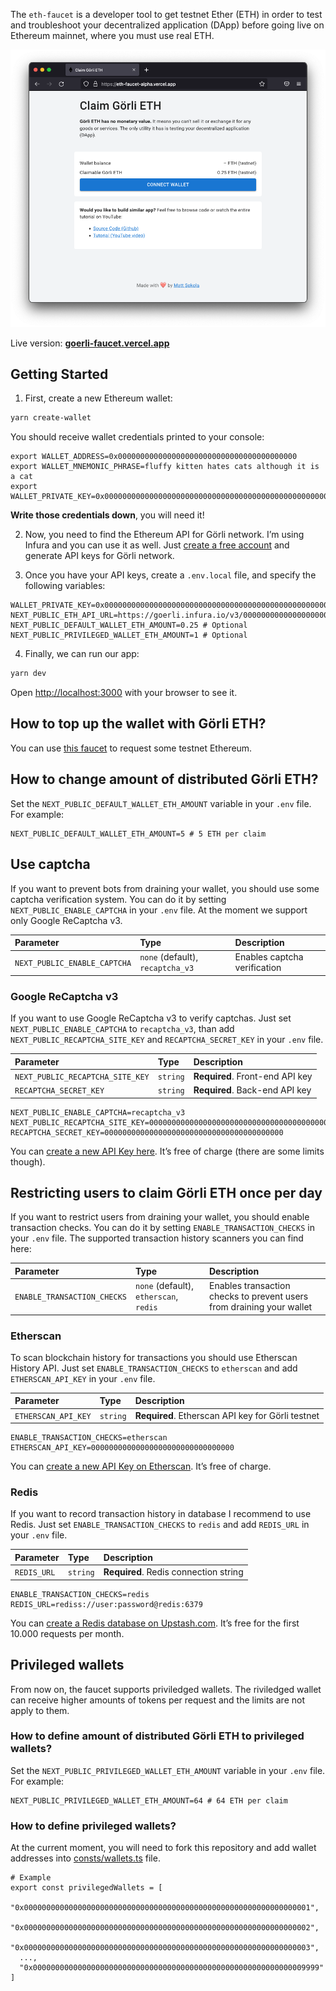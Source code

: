 The `eth-faucet` is a developer tool to get testnet Ether (ETH) in order to test and troubleshoot your decentralized application (DApp) before going live on Ethereum mainnet, where you must use real ETH.

![Screenshot](./screenshot.png)

Live version: **[goerli-faucet.vercel.app](https://goerli-faucet.vercel.app)**

## Getting Started

1. First, create a new Ethereum wallet:

```bash
yarn create-wallet
```

You should receive wallet credentials printed to your console:

```
export WALLET_ADDRESS=0x0000000000000000000000000000000000000000
export WALLET_MNEMONIC_PHRASE=fluffy kitten hates cats although it is a cat
export WALLET_PRIVATE_KEY=0x0000000000000000000000000000000000000000000000000000000000000000
```

**Write those credentials down**, you will need it!

2. Now, you need to find the Ethereum API for Görli network. I’m using Infura and you can use it as well. Just [create a free account](https://infura.io) and generate API keys for Görli network.

3. Once you have your API keys, create a `.env.local` file, and specify the following variables:

```
WALLET_PRIVATE_KEY=0x0000000000000000000000000000000000000000000000000000000000000000
NEXT_PUBLIC_ETH_API_URL=https://goerli.infura.io/v3/00000000000000000000000000000000
NEXT_PUBLIC_DEFAULT_WALLET_ETH_AMOUNT=0.25 # Optional
NEXT_PUBLIC_PRIVILEGED_WALLET_ETH_AMOUNT=1 # Optional
```

4. Finally, we can run our app:

```bash
yarn dev
```

Open [http://localhost:3000](http://localhost:3000) with your browser to see it.

## How to top up the wallet with Görli ETH?

You can use [this faucet](https://goerli-faucet.mudit.blog/) to request some testnet Ethereum.

## How to change amount of distributed Görli ETH?

Set the `NEXT_PUBLIC_DEFAULT_WALLET_ETH_AMOUNT` variable in your `.env` file. For example:

```
NEXT_PUBLIC_DEFAULT_WALLET_ETH_AMOUNT=5 # 5 ETH per claim
```

## Use captcha

If you want to prevent bots from draining your wallet, you should use some captcha verification system. You can do it by setting `NEXT_PUBLIC_ENABLE_CAPTCHA` in your `.env` file. At the moment we support only Google ReCaptcha v3.

| Parameter                    | Type                             | Description                  |
| :--------------------------- | :------------------------------- | :--------------------------- |
| `NEXT_PUBLIC_ENABLE_CAPTCHA` | `none` (default), `recaptcha_v3` | Enables captcha verification |

### Google ReCaptcha v3

If you want to use Google ReCaptcha v3 to verify captchas. Just set `NEXT_PUBLIC_ENABLE_CAPTCHA` to `recaptcha_v3`, than add `NEXT_PUBLIC_RECAPTCHA_SITE_KEY` and `RECAPTCHA_SECRET_KEY` in your `.env` file.

| Parameter                        | Type     | Description                     |
| :------------------------------- | :------- | :------------------------------ |
| `NEXT_PUBLIC_RECAPTCHA_SITE_KEY` | `string` | **Required**. Front-end API key |
| `RECAPTCHA_SECRET_KEY`           | `string` | **Required**. Back-end API key  |

```
NEXT_PUBLIC_ENABLE_CAPTCHA=recaptcha_v3
NEXT_PUBLIC_RECAPTCHA_SITE_KEY=0000000000000000000000000000000000000000
RECAPTCHA_SECRET_KEY=0000000000000000000000000000000000000000
```

You can [create a new API Key here](https://www.google.com/recaptcha/intro/v3.html). It’s free of charge (there are some limits though).

## Restricting users to claim Görli ETH once per day

If you want to restrict users from draining your wallet, you should enable transaction checks. You can do it by setting `ENABLE_TRANSACTION_CHECKS` in your `.env` file. The supported transaction history scanners you can find here:

| Parameter                   | Type                                   | Description                                                           |
| :-------------------------- | :------------------------------------- | :-------------------------------------------------------------------- |
| `ENABLE_TRANSACTION_CHECKS` | `none` (default), `etherscan`, `redis` | Enables transaction checks to prevent users from draining your wallet |

### Etherscan

To scan blockchain history for transactions you should use Etherscan History API. Just set `ENABLE_TRANSACTION_CHECKS` to `etherscan` and add `ETHERSCAN_API_KEY` in your `.env` file.

| Parameter           | Type     | Description                                       |
| :------------------ | :------- | :------------------------------------------------ |
| `ETHERSCAN_API_KEY` | `string` | **Required**. Etherscan API key for Görli testnet |

```
ENABLE_TRANSACTION_CHECKS=etherscan
ETHERSCAN_API_KEY=00000000000000000000000000000000
```

You can [create a new API Key on Etherscan](https://docs.etherscan.io/getting-started/viewing-api-usage-statistics). It’s free of charge.

### Redis

If you want to record transaction history in database I recommend to use Redis. Just set `ENABLE_TRANSACTION_CHECKS` to `redis` and add `REDIS_URL` in your `.env` file.

| Parameter   | Type     | Description                           |
| :---------- | :------- | :------------------------------------ |
| `REDIS_URL` | `string` | **Required**. Redis connection string |

```
ENABLE_TRANSACTION_CHECKS=redis
REDIS_URL=rediss://user:password@redis:6379
```

You can [create a Redis database on Upstash.com](https://upstash.com/). It’s free for the first 10.000 requests per month.

## Privileged wallets

From now on, the faucet supports priviledged wallets. The riviledged wallet can receive higher amounts of tokens per request and the limits are not apply to them.

### How to define amount of distributed Görli ETH to privileged wallets?

Set the `NEXT_PUBLIC_PRIVILEGED_WALLET_ETH_AMOUNT` variable in your `.env` file. For example:

```
NEXT_PUBLIC_PRIVILEGED_WALLET_ETH_AMOUNT=64 # 64 ETH per claim
```

### How to define privileged wallets?

At the current moment, you will need to fork this repository and add wallet addresses into [consts/wallets.ts](consts/wallets.ts) file.

```
# Example
export const privilegedWallets = [
  "0x0000000000000000000000000000000000000000000000000000000000000001",
  "0x0000000000000000000000000000000000000000000000000000000000000002",
  "0x0000000000000000000000000000000000000000000000000000000000000003",
  ...,
  "0x0000000000000000000000000000000000000000000000000000000000009999"
]
```
